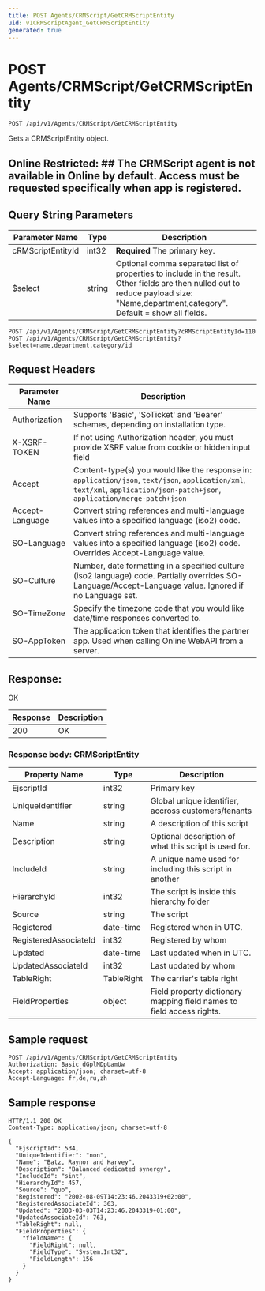 ```yaml
---
title: POST Agents/CRMScript/GetCRMScriptEntity
uid: v1CRMScriptAgent_GetCRMScriptEntity
generated: true
---
```


# POST Agents/CRMScript/GetCRMScriptEntity

```http
POST /api/v1/Agents/CRMScript/GetCRMScriptEntity
```

Gets a CRMScriptEntity object.


## Online Restricted: ## The CRMScript agent is not available in Online by default. Access must be requested specifically when app is registered.






## Query String Parameters

| Parameter Name | Type |  Description |
|----------------|------|--------------|
| cRMScriptEntityId | int32 | **Required** The primary key. |
| $select | string |  Optional comma separated list of properties to include in the result. Other fields are then nulled out to reduce payload size: "Name,department,category". Default = show all fields. |

```http
POST /api/v1/Agents/CRMScript/GetCRMScriptEntity?cRMScriptEntityId=110
POST /api/v1/Agents/CRMScript/GetCRMScriptEntity?$select=name,department,category/id
```


## Request Headers

| Parameter Name | Description |
|----------------|-------------|
| Authorization  | Supports 'Basic', 'SoTicket' and 'Bearer' schemes, depending on installation type. |
| X-XSRF-TOKEN   | If not using Authorization header, you must provide XSRF value from cookie or hidden input field |
| Accept         | Content-type(s) you would like the response in: `application/json`, `text/json`, `application/xml`, `text/xml`, `application/json-patch+json`, `application/merge-patch+json` |
| Accept-Language | Convert string references and multi-language values into a specified language (iso2) code. |
| SO-Language | Convert string references and multi-language values into a specified language (iso2) code. Overrides Accept-Language value. |
| SO-Culture | Number, date formatting in a specified culture (iso2 language) code. Partially overrides SO-Language/Accept-Language value. Ignored if no Language set. |
| SO-TimeZone | Specify the timezone code that you would like date/time responses converted to. |
| SO-AppToken | The application token that identifies the partner app. Used when calling Online WebAPI from a server. |


## Response:

OK

| Response | Description |
|----------------|-------------|
| 200 | OK |

### Response body: CRMScriptEntity

| Property Name | Type |  Description |
|----------------|------|--------------|
| EjscriptId | int32 | Primary key |
| UniqueIdentifier | string | Global unique identifier, accross customers/tenants |
| Name | string | A description of this script |
| Description | string | Optional description of what this script is used for. |
| IncludeId | string | A unique name used for including this script in another |
| HierarchyId | int32 | The script is inside this hierarchy folder |
| Source | string | The script |
| Registered | date-time | Registered when  in UTC. |
| RegisteredAssociateId | int32 | Registered by whom |
| Updated | date-time | Last updated when  in UTC. |
| UpdatedAssociateId | int32 | Last updated by whom |
| TableRight | TableRight | The carrier's table right |
| FieldProperties | object | Field property dictionary mapping field names to field access rights. |

## Sample request

```http!
POST /api/v1/Agents/CRMScript/GetCRMScriptEntity
Authorization: Basic dGplMDpUamUw
Accept: application/json; charset=utf-8
Accept-Language: fr,de,ru,zh
```

## Sample response

```http_
HTTP/1.1 200 OK
Content-Type: application/json; charset=utf-8

{
  "EjscriptId": 534,
  "UniqueIdentifier": "non",
  "Name": "Batz, Raynor and Harvey",
  "Description": "Balanced dedicated synergy",
  "IncludeId": "sint",
  "HierarchyId": 457,
  "Source": "quo",
  "Registered": "2002-08-09T14:23:46.2043319+02:00",
  "RegisteredAssociateId": 363,
  "Updated": "2003-03-03T14:23:46.2043319+01:00",
  "UpdatedAssociateId": 763,
  "TableRight": null,
  "FieldProperties": {
    "fieldName": {
      "FieldRight": null,
      "FieldType": "System.Int32",
      "FieldLength": 156
    }
  }
}
```